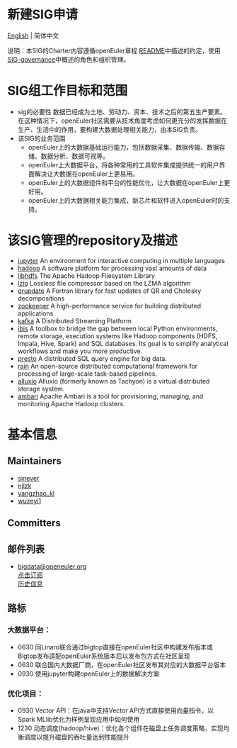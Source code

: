 
# 新建SIG申请

[English](./bigdata.md) | 简体中文

说明：本SIG的Charter内容遵循openEuler章程 [README](/zh/governance/README.md)中描述的约定，使用[SIG-governance](/zh/technical-committee/governance/SIG-governance.md)中概述的角色和组织管理。

# SIG组工作目标和范围

 - sig的必要性 
   数据已经成为土地、劳动力、资本、技术之后的第五生产要素。在这种情况下，openEuler社区需要从技术角度考虑如何更充分的发挥数据在生产、生活中的作用，要构建大数据处理相关能力，由本SIG负责。
 - 该SIG的业务范围
   - openEuler上的大数据基础运行能力，包括数据采集、数据传输、数据存储、数据分析、数据可视等。
   - openEuler上大数据平台，将各种常用的工具软件集成提供统一的用户界面解决让大数据在openEuler上更易用。
   - openEuler上的大数据组件和平台的性能优化，让大数据在openEuler上更好用。
   - openEuler上的大数据相关能力集成，新芯片和软件进入openEuler时的支持。

# 该SIG管理的repository及描述

- [jupyter](https://gitee.com/src-openeuler/jupyter)
  An environment for interactive computing in multiple languages
- [hadoop](https://gitee.com/src-openeuler/hadoop) 
  A software platform for processing vast amounts of data
- [libhdfs](https://gitee.com/src-openeuler/libhdfs) 
  The Apache Hadoop Filesystem Library
- [lzip](https://gitee.com/src-openeuler/lzip) 
  Lossless file compressor based on the LZMA algorithm
- [qrupdate](https://gitee.com/src-openeuler/qrupdate) 
  A Fortran library for fast updates of QR and Cholesky decompositions
- [zookeeper](https://gitee.com/src-openeuler/zookeeper) 
  A high-performance service for building distributed applications
- [kafka](https://gitee.com/src-openeuler/kafka) 
  A Distributed Streaming Platform
- [ibis](https://gitee.com/src-openeuler/ibis) 
  A toolbox to bridge the gap between local Python environments, remote storage, execution systems like Hadoop components (HDFS, Impala, Hive, Spark) and SQL databases. Its goal is to simplify analytical workflows and make you more productive.
- [presto](https://gitee.com/src-openeuler/presto) 
  A distributed SQL query engine for big data.
- [rain](https://gitee.com/src-openeuler/rain) 
  An open-source distributed computational framework for processing of large-scale task-based pipelines.
- [alluxio](https://gitee.com/src-openeuler/alluxio)
  Alluxio (formerly known as Tachyon) is a virtual distributed storage system.
- [ambari](https://gitee.com/src-openeuler/ambari)
  Apache Ambari is a tool for provisioning, managing, and monitoring Apache Hadoop clusters.

# 基本信息

## Maintainers
  - [sinever](https://gitee.com/sinever)
  - [njlzk](https://gitee.com/njlzk)
  - [yangzhao_kl](https://gitee.com/yangzhao_kl)
  - [wuzeyi1](https://gitee.com/wuzeyi1)

## Committers

## 邮件列表
  - bigdata@openeuler.org  
  [点击订阅](https://openeuler.org/zh/community/mailing-list/)  
  [历史信息](https://mailweb.openeuler.org/hyperkitty/list/bigdata@openeuler.org/)  

## 路标

### 大数据平台：
- 0630 同Linaro联合通过bigtop直接在openEuler社区中构建发布版本或Bigtop发布适配openEuler系统版本后以发布包方式在社区呈现
- 0630 联合国内大数据厂商，在openEuler社区发布其对应的大数据平台版本
- 0930 使用jupyter构建openEuler上的数据解决方案

### 优化项目：
- 0930 Vector API：在java中支持Vector API方式直接使用向量指令，以Spark MLlib优化为样例呈现应用中如何使用
- 1230 动态调度(hadoop/hive)：优化各个组件在磁盘上任务调度策略，实现均衡调度以提升磁盘的吞吐量达到性能提升